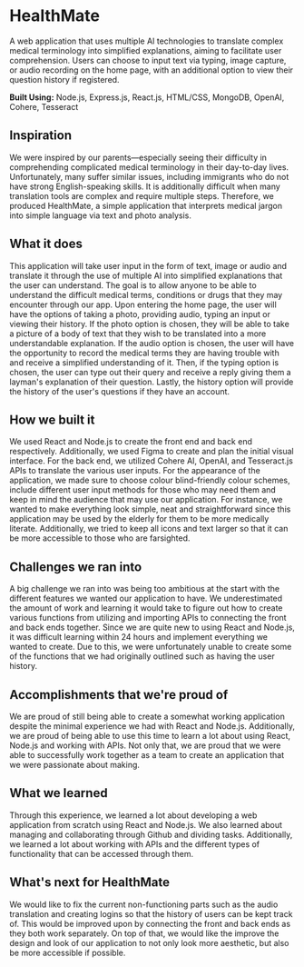 # HealthMate
A web application that uses multiple AI technologies to translate complex medical terminology into simplified explanations, aiming to facilitate user comprehension. Users can choose to input text via typing, image capture, or audio recording on the home page, with an additional option to view their question history if registered.

**Built Using:** Node.js, Express.js, React.js, HTML/CSS, MongoDB, OpenAI, Cohere, Tesseract

## Inspiration

We were inspired by our parents—especially seeing their difficulty in comprehending complicated medical terminology in their day-to-day lives. Unfortunately, many suffer similar issues, including immigrants who do not have strong English-speaking skills. It is additionally difficult when many translation tools are complex and require multiple steps. Therefore, we produced HealthMate, a simple application that interprets medical jargon into simple language via text and photo analysis.

## What it does

This application will take user input in the form of text, image or audio and translate it through the use of multiple AI into simplified explanations that the user can understand. The goal is to allow anyone to be able to understand the difficult medical terms, conditions or drugs that they may encounter through our app. Upon entering the home page, the user will have the options of taking a photo, providing audio, typing an input or viewing their history. If the photo option is chosen, they will be able to take a picture of a body of text that they wish to be translated into a more understandable explanation. If the audio option is chosen, the user will have the opportunity to record the medical terms they are having trouble with and receive a simplified understanding of it. Then, if the typing option is chosen, the user can type out their query and receive a reply giving them a layman's explanation of their question. Lastly, the history option will provide the history of the user's questions if they have an account.

## How we built it

We used React and Node.js to create the front end and back end respectively. Additionally, we used Figma to create and plan the initial visual interface. For the back end, we utilized Cohere AI, OpenAI, and Tesseract.js APIs to translate the various user inputs. For the appearance of the application, we made sure to choose colour blind-friendly colour schemes, include different user input methods for those who may need them and keep in mind the audience that may use our application. For instance, we wanted to make everything look simple, neat and straightforward since this application may be used by the elderly for them to be more medically literate. Additionally, we tried to keep all icons and text larger so that it can be more accessible to those who are farsighted.

## Challenges we ran into

A big challenge we ran into was being too ambitious at the start with the different features we wanted our application to have. We underestimated the amount of work and learning it would take to figure out how to create various functions from utilizing and importing APIs to connecting the front and back ends together. Since we are quite new to using React and Node.js, it was difficult learning within 24 hours and implement everything we wanted to create. Due to this, we were unfortunately unable to create some of the functions that we had originally outlined such as having the user history.

## Accomplishments that we're proud of

We are proud of still being able to create a somewhat working application despite the minimal experience we had with React and Node.js. Additionally, we are proud of being able to use this time to learn a lot about using React, Node.js and working with APIs. Not only that, we are proud that we were able to successfully work together as a team to create an application that we were passionate about making.

## What we learned

Through this experience, we learned a lot about developing a web application from scratch using React and Node.js. We also learned about managing and collaborating through Github and dividing tasks. Additionally, we learned a lot about working with APIs and the different types of functionality that can be accessed through them.

## What's next for HealthMate

We would like to fix the current non-functioning parts such as the audio translation and creating logins so that the history of users can be kept track of. This would be improved upon by connecting the front and back ends as they both work separately. On top of that, we would like the improve the design and look of our application to not only look more aesthetic, but also be more accessible if possible.
